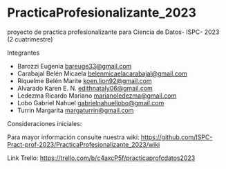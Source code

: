 # PracticaProfesionalizante_2023
proyecto de practica profesionalizante para Ciencia de Datos- ISPC- 2023 (2 cuatrimestre)

Integrantes

- Barozzi	Eugenia	          bareuge33@gmail.com
- Carabajal Belén Micaela	  belenmicaelacarabajal@gmail.com
- Riquelme Belén Marite	  koen.lion92@gmail.com
- Alvarado Karen E. N.	  edithnataly06@gmail.com
- Ledezma	Ricardo Mariano   marianoledezma@gmail.com
- Lobo Gabriel Nahuel	  gabrielnahuellobo@gmail.com
- Turrin Margarita	  margaturrin@gmail.com


Consideraciones iniciales:



Para mayor información consulte nuestra wiki: https://github.com/ISPC-Pract-prof-2023/PracticaProfesionalizante_2023/wiki

Link Trello: https://trello.com/b/c4axcP5f/practicaprofcdatos2023